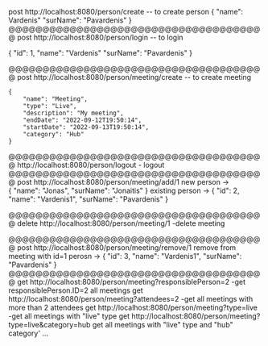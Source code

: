 post http://localhost:8080/person/create  -- to create person
  {
    "name": Vardenis"
    "surName": "Pavardenis"
  }
@@@@@@@@@@@@@@@@@@@@@@@@@@@@@@@@@@@@@@
post http://localhost:8080/person/login -- to login

  {
    "id": 1,
    "name": "Vardenis"
    "surName": "Pavardenis"
  }

@@@@@@@@@@@@@@@@@@@@@@@@@@@@@@@@@@@@@@
post http://localhost:8080/person/meeting/create -- to create meeting

    {
        "name": "Meeting",
        "type": "Live",
        "description": "My meeting",
        "endDate": "2022-09-12T19:50:14",
        "startDate": "2022-09-13T19:50:14",
        "category": "Hub"
    }
@@@@@@@@@@@@@@@@@@@@@@@@@@@@@@@@@@@@@@
http://localhost:8080/person/logout - logout
@@@@@@@@@@@@@@@@@@@@@@@@@@@@@@@@@@@@@@
post http://localhost:8080/person/meeting/add/1
new person ->    
{
        "name": "Jonas",
        "surName": "Jonaitis"
}
existing person ->
  {
    "id": 2,
    "name": "Vardenis1",
    "surName": "Pavardenis"
  }

@@@@@@@@@@@@@@@@@@@@@@@@@@@@@@@@@@@@@@
delete http://localhost:8080/person/meeting/1 -delete meeting

@@@@@@@@@@@@@@@@@@@@@@@@@@@@@@@@@@@@@@
post http://localhost:8080/person/meeting/remove/1 remove from meeting with id=1 perosn ->
    {
        "id": 3,
        "name": "Vardenis1",
        "surName": "Pavardenis"
    }
@@@@@@@@@@@@@@@@@@@@@@@@@@@@@@@@@@@@@@
get http://localhost:8080/person/meeting?responsiblePerson=2  -get responsiblePerson.ID=2  all meetings 
get http://localhost:8080/person/meeting?attendees=2  -get all meetings with more than 2 attendees
get http://localhost:8080/person/meeting?type=live  -get all meetings with "live" type
get http://localhost:8080/person/meeting?type=live&category=hub  get all meetings with "live" type and "hub" category'
...


